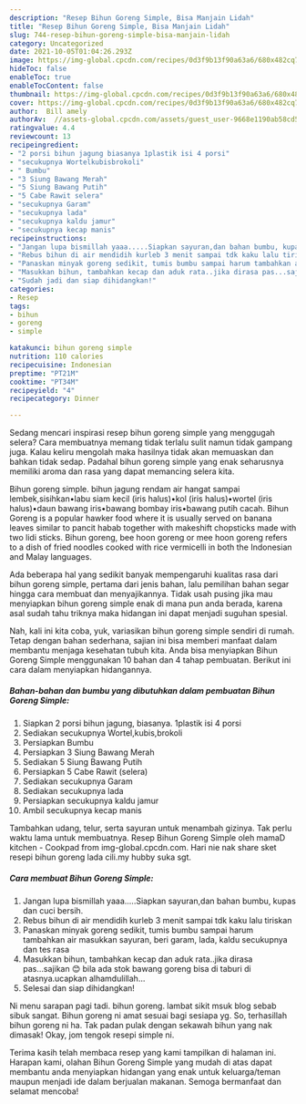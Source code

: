 ```yaml
---
description: "Resep Bihun Goreng Simple, Bisa Manjain Lidah"
title: "Resep Bihun Goreng Simple, Bisa Manjain Lidah"
slug: 744-resep-bihun-goreng-simple-bisa-manjain-lidah
category: Uncategorized
date: 2021-10-05T01:04:26.293Z
image: https://img-global.cpcdn.com/recipes/0d3f9b13f90a63a6/680x482cq70/bihun-goreng-simple-foto-resep-utama.jpg
hideToc: false
enableToc: true
enableTocContent: false
thumbnail: https://img-global.cpcdn.com/recipes/0d3f9b13f90a63a6/680x482cq70/bihun-goreng-simple-foto-resep-utama.jpg
cover: https://img-global.cpcdn.com/recipes/0d3f9b13f90a63a6/680x482cq70/bihun-goreng-simple-foto-resep-utama.jpg
author:  Bill amely
authorAv:  //assets-global.cpcdn.com/assets/guest_user-9668e1190ab58cd58d666d5934e79c79da2e02f4421a6ed9abc4b163da97d6e7.png
ratingvalue: 4.4
reviewcount: 13
recipeingredient:
- "2 porsi bihun jagung biasanya 1plastik isi 4 porsi"
- "secukupnya Wortelkubisbrokoli"
- " Bumbu"
- "3 Siung Bawang Merah"
- "5 Siung Bawang Putih"
- "5 Cabe Rawit selera"
- "secukupnya Garam"
- "secukupnya lada"
- "secukupnya kaldu jamur"
- "secukupnya kecap manis"
recipeinstructions:
- "Jangan lupa bismillah yaaa.....Siapkan sayuran,dan bahan bumbu, kupas dan cuci bersih."
- "Rebus bihun di air mendidih kurleb 3 menit sampai tdk kaku lalu tiriskan"
- "Panaskan minyak goreng sedikit, tumis bumbu sampai harum tambahkan air masukkan sayuran, beri garam, lada, kaldu secukupnya dan tes rasa"
- "Masukkan bihun, tambahkan kecap dan aduk rata..jika dirasa pas...sajikan 😊 bila ada stok bawang goreng bisa di taburi di atasnya.ucapkan alhamdulillah..."
- "Sudah jadi dan siap dihidangkan!"
categories:
- Resep
tags:
- bihun
- goreng
- simple

katakunci: bihun goreng simple 
nutrition: 110 calories
recipecuisine: Indonesian
preptime: "PT21M"
cooktime: "PT34M"
recipeyield: "4"
recipecategory: Dinner

---
```



Sedang mencari inspirasi resep bihun goreng simple yang menggugah selera? Cara membuatnya memang tidak terlalu sulit namun tidak gampang juga. Kalau keliru mengolah maka hasilnya tidak akan memuaskan dan bahkan tidak sedap. Padahal bihun goreng simple yang enak seharusnya memiliki aroma dan rasa yang dapat memancing selera kita.


Bihun goreng simple. bihun jagung rendam air hangat sampai lembek,sisihkan•labu siam kecil (iris halus)•kol (iris halus)•wortel (iris halus)•daun bawang iris•bawang bombay iris•bawang putih cacah. Bihun Goreng is a popular hawker food where it is usually served on banana leaves similar to pancit habab together with makeshift chopsticks made with two lidi sticks. Bihun goreng, bee hoon goreng or mee hoon goreng refers to a dish of fried noodles cooked with rice vermicelli in both the Indonesian and Malay languages.

Ada beberapa hal yang sedikit banyak mempengaruhi kualitas rasa dari bihun goreng simple, pertama dari jenis bahan, lalu pemilihan bahan segar hingga cara membuat dan menyajikannya. Tidak usah pusing jika mau menyiapkan bihun goreng simple enak di mana pun anda berada, karena asal sudah tahu triknya maka hidangan ini dapat menjadi suguhan spesial.


Nah, kali ini kita coba, yuk, variasikan bihun goreng simple sendiri di rumah. Tetap dengan bahan sederhana, sajian ini bisa memberi manfaat dalam membantu menjaga kesehatan tubuh kita. Anda bisa menyiapkan Bihun Goreng Simple menggunakan 10 bahan dan 4 tahap pembuatan. Berikut ini cara dalam menyiapkan hidangannya.

<!--inarticleads1-->

##### Bahan-bahan dan bumbu yang dibutuhkan dalam pembuatan Bihun Goreng Simple:

1. Siapkan 2 porsi bihun jagung, biasanya. 1plastik isi 4 porsi
1. Sediakan secukupnya Wortel,kubis,brokoli
1. Persiapkan  Bumbu
1. Persiapkan 3 Siung Bawang Merah
1. Sediakan 5 Siung Bawang Putih
1. Persiapkan 5 Cabe Rawit (selera)
1. Sediakan secukupnya Garam
1. Sediakan secukupnya lada
1. Persiapkan secukupnya kaldu jamur
1. Ambil secukupnya kecap manis


Tambahkan udang, telur, serta sayuran untuk menambah gizinya. Tak perlu waktu lama untuk membuatnya. Resep Bihun Goreng Simple oleh mamaD kitchen - Cookpad from img-global.cpcdn.com. Hari nie nak share sket resepi bihun goreng lada cili.my hubby suka sgt. 

<!--inarticleads2-->

##### Cara membuat Bihun Goreng Simple:

1. Jangan lupa bismillah yaaa.....Siapkan sayuran,dan bahan bumbu, kupas dan cuci bersih.
1. Rebus bihun di air mendidih kurleb 3 menit sampai tdk kaku lalu tiriskan
1. Panaskan minyak goreng sedikit, tumis bumbu sampai harum tambahkan air masukkan sayuran, beri garam, lada, kaldu secukupnya dan tes rasa
1. Masukkan bihun, tambahkan kecap dan aduk rata..jika dirasa pas...sajikan 😊 bila ada stok bawang goreng bisa di taburi di atasnya.ucapkan alhamdulillah...
1. Selesai dan siap dihidangkan!

Ni menu sarapan pagi tadi. bihun goreng. lambat sikit msuk blog sebab sibuk sangat. Bihun goreng ni amat sesuai bagi sesiapa yg. So, terhasillah bihun goreng ni ha. Tak padan pulak dengan sekawah bihun yang nak dimasak! Okay, jom tengok resepi simple ni. 

Terima kasih telah membaca resep yang kami tampilkan di halaman ini. Harapan kami, olahan Bihun Goreng Simple yang mudah di atas dapat membantu anda menyiapkan hidangan yang enak untuk keluarga/teman maupun menjadi ide dalam berjualan makanan. Semoga bermanfaat dan selamat mencoba!
